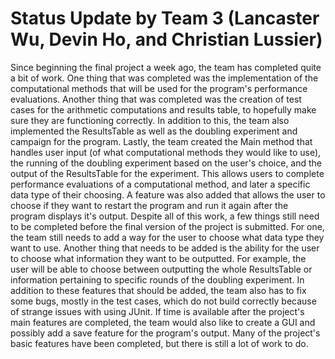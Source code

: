 # Status Update by Team 3 (Lancaster Wu, Devin Ho, and Christian Lussier)

Since beginning the final project a week ago, the team has completed quite a
bit of work. One thing that was completed was the implementation of the
computational methods that will be used for the program's performance evaluations.
Another thing that was completed was the creation of test cases for the arithmetic
computations and results table, to hopefully make sure they are functioning
correctly. In addition to this, the team also implemented the ResultsTable as well
as the doubling experiment and campaign for the program. Lastly, the team created
the Main method that handles user input (of what computational methods they would
like to use), the running of the doubling experiment based on the user's choice,
and the output of the ResultsTable for the experiment. This allows users to
complete performance evaluations of a computational method, and later a specific
data type of their choosing. A feature was also added that allows the user to
choose if they want to restart the program and run it again after the program
displays it's output. Despite all of this work, a few things still need to
be completed before the final version of the project is submitted. For one, the
team still needs to add a way for the user to choose what data type they want to
use. Another thing that needs to be added is the ability for the user to choose
what information they want to be outputted. For example, the user will be able to
choose between outputting the whole ResultsTable or information pertaining to
specific rounds of the doubling experiment. In addition to these features that
should be added, the team also has to fix some bugs, mostly in the test cases,
which do not build correctly because of strange issues with using JUnit. If time
is available after the project's main features are completed, the team would also
like to create a GUI and possibly add a save feature for the program's output.
Many of the project's basic features have been completed, but there is still a
lot of work to do.
